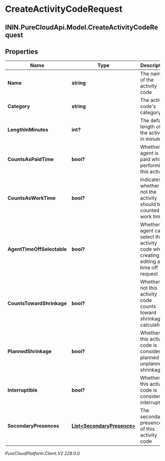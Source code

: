 # CreateActivityCodeRequest

## ININ.PureCloudApi.Model.CreateActivityCodeRequest

## Properties

|Name | Type | Description | Notes|
|------------ | ------------- | ------------- | -------------|
| **Name** | **string** | The name of the activity code | |
| **Category** | **string** | The activity code&#39;s category | |
| **LengthInMinutes** | **int?** | The default length of the activity in minutes | [optional] |
| **CountsAsPaidTime** | **bool?** | Whether an agent is paid while performing this activity | [optional] |
| **CountsAsWorkTime** | **bool?** | Indicates whether or not the activity should be counted as work time | [optional] |
| **AgentTimeOffSelectable** | **bool?** | Whether an agent can select this activity code when creating or editing a time off request | [optional] |
| **CountsTowardShrinkage** | **bool?** | Whether or not this activity code counts toward shrinkage calculations | [optional] |
| **PlannedShrinkage** | **bool?** | Whether this activity code is considered planned or unplanned shrinkage | [optional] |
| **Interruptible** | **bool?** | Whether this activity code is considered interruptible | [optional] |
| **SecondaryPresences** | [**List&lt;SecondaryPresence&gt;**](SecondaryPresence) | The secondary presences of this activity code | [optional] |



_PureCloudPlatform.Client.V2 228.0.0_
